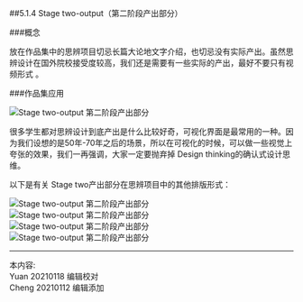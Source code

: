 
##5.1.4 Stage two-output（第二阶段产出部分）

###概念

放在作品集中的思辨项目切忌长篇大论地文字介绍，也切忌没有实际产出。虽然思辨设计在国外院校接受度较高，我们还是需要有一些实际的产出，最好不要只有视频形式 。


###作品集应用

![ Stage two-output 第二阶段产出部分](http://kitpic.makebi.net/2021/cdsd_07.jpg)

很多学生都对思辨设计到底产出是什么比较好奇，可视化界面是最常用的一种。因为我们设想的是50年-70年之后的场景，所以在可视化的时候，可以做一些视觉上夸张的效果，我们一再强调，大家一定要抛弃掉 Design thinking的确认式设计思维。

以下是有关 Stage two产出部分在思辨项目中的其他排版形式：

![ Stage two-output 第二阶段产出部分](http://kitpic.makebi.net/2021/cdsd_08.jpg)   
![ Stage two-output 第二阶段产出部分](http://kitpic.makebi.net/2021/cdsd_09.jpg)  
![ Stage two-output 第二阶段产出部分](http://kitpic.makebi.net/2021/cdsd_11.jpg)  
![ Stage two-output 第二阶段产出部分](http://kitpic.makebi.net/2021/cdsd_13.jpg)


---
本内容:  
Yuan 20210118 编辑校对  
Cheng 20210112 编辑添加
